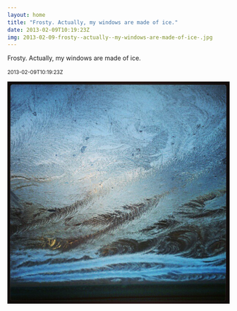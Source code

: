 ```yaml
---
layout: home
title: "Frosty. Actually, my windows are made of ice."
date: 2013-02-09T10:19:23Z
img: 2013-02-09-frosty--actually--my-windows-are-made-of-ice-.jpg
---
```


Frosty. Actually, my windows are made of ice.

<small>2013-02-09T10:19:23Z</small>

![Frosty. Actually, my windows are made of ice.](2013-02-09-frosty--actually--my-windows-are-made-of-ice-.jpg)
